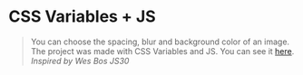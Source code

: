 # CSS Variables + JS

> You can choose the spacing, blur and background color of an image. The project was made with CSS Variables and JS.
You can see it [here](https://karolinedealencar.github.io/css-var-and-js/).
> *Inspired by Wes Bos JS30*
